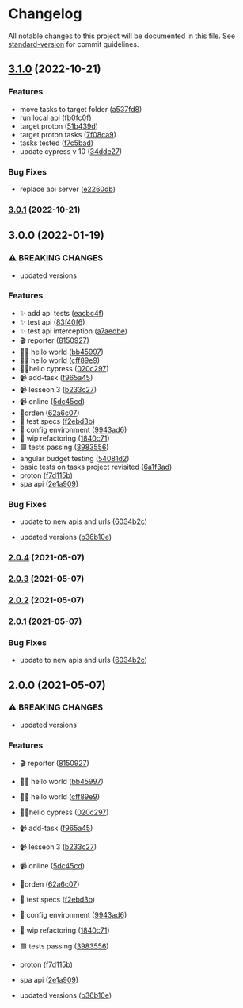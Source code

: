 # Changelog

All notable changes to this project will be documented in this file. See [standard-version](https://github.com/conventional-changelog/standard-version) for commit guidelines.

## [3.1.0](https://github.com/WebTestingTrit/WebTesting_e2e-functional_cypress_Labs/compare/v3.0.1...v3.1.0) (2022-10-21)


### Features

* move tasks to target folder ([a537fd8](https://github.com/WebTestingTrit/WebTesting_e2e-functional_cypress_Labs/commit/a537fd83839e09c4ee87cc010ebdef26816330ff))
* run local api ([fb0fc0f](https://github.com/WebTestingTrit/WebTesting_e2e-functional_cypress_Labs/commit/fb0fc0f99049d98d05950d322da307c7ae7113b7))
* target proton ([51b439d](https://github.com/WebTestingTrit/WebTesting_e2e-functional_cypress_Labs/commit/51b439d8ab013e9669eae9e004abc0949fbc8574))
* target proton tasks ([7f08ca9](https://github.com/WebTestingTrit/WebTesting_e2e-functional_cypress_Labs/commit/7f08ca9fcce711ebe932379a76408ef075345126))
* tasks tested ([f7c5bad](https://github.com/WebTestingTrit/WebTesting_e2e-functional_cypress_Labs/commit/f7c5badcf97f3d9a642d0ee404b3a33860d755db))
* update cypress v 10 ([34dde27](https://github.com/WebTestingTrit/WebTesting_e2e-functional_cypress_Labs/commit/34dde27f0d14e03010916b1b842067aa32b31511))


### Bug Fixes

* replace api server ([e2260db](https://github.com/WebTestingTrit/WebTesting_e2e-functional_cypress_Labs/commit/e2260db155eb713536db8adcdee22082e2474f04))

### [3.0.1](https://github.com/WebTestingTrit/WebTesting_e2e-functional_cypress_Labs/compare/v3.0.0...v3.0.1) (2022-10-21)

## 3.0.0 (2022-01-19)


### ⚠ BREAKING CHANGES

* updated versions

### Features

* :sparkles: add api tests ([eacbc4f](https://github.com/WebTestingTrit/WebTesting_e2e-functional_cypress_Labs/commit/eacbc4fbb183f4d89c020466761ab4b36400869e))
* :sparkles: test api ([83f40f6](https://github.com/WebTestingTrit/WebTesting_e2e-functional_cypress_Labs/commit/83f40f66ad8cdc8714b67fce9e15e285e9d618cf))
* ✨ test api interception ([a7aedbe](https://github.com/WebTestingTrit/WebTesting_e2e-functional_cypress_Labs/commit/a7aedbeae978a462baa96ec3fbcb9399aa885b1f))
* 🎬 reporter ([8150927](https://github.com/WebTestingTrit/WebTesting_e2e-functional_cypress_Labs/commit/8150927b916b5cdc7dc0b9cc1f72be9859f341ee))
* 👶🏼 hello world ([bb45997](https://github.com/WebTestingTrit/WebTesting_e2e-functional_cypress_Labs/commit/bb45997bf95ea19582e4bd2873d2215f024ff4e4))
* 👶🏼 hello world ([cff89e9](https://github.com/WebTestingTrit/WebTesting_e2e-functional_cypress_Labs/commit/cff89e95f0d55bb95c009d3daf5f4fc751c919d9))
* 👶🏼hello cypress ([020c297](https://github.com/WebTestingTrit/WebTesting_e2e-functional_cypress_Labs/commit/020c2979b9c328a22d9ebfd55b47452859b27a57))
* 📹 add-task ([f965a45](https://github.com/WebTestingTrit/WebTesting_e2e-functional_cypress_Labs/commit/f965a45391ac734d42d4eb3256c695c0d66219fe))
* 📹 lesseon 3 ([b233c27](https://github.com/WebTestingTrit/WebTesting_e2e-functional_cypress_Labs/commit/b233c278a3d1dcf9adbc358e81a7fcb177486cc7))
* 📹 online ([5dc45cd](https://github.com/WebTestingTrit/WebTesting_e2e-functional_cypress_Labs/commit/5dc45cdac9a38c3bf608ba56acecdde6d098b5c6))
* 🔢orden ([62a6c07](https://github.com/WebTestingTrit/WebTesting_e2e-functional_cypress_Labs/commit/62a6c07715ae399d27fdc92066d5d6508bad5ca4))
* 🔬 test specs ([f2ebd3b](https://github.com/WebTestingTrit/WebTesting_e2e-functional_cypress_Labs/commit/f2ebd3be5ccd915f7738decfb9ed3a6c775e4b84))
* 🚧 config environment ([9943ad6](https://github.com/WebTestingTrit/WebTesting_e2e-functional_cypress_Labs/commit/9943ad642952ba26a7578c596de3f292903b6678))
* 🚧 wip refactoring ([1840c71](https://github.com/WebTestingTrit/WebTesting_e2e-functional_cypress_Labs/commit/1840c71ab2e2f7c9b60f5ae216425a9462d591d9))
* 🟩 tests passing ([3983556](https://github.com/WebTestingTrit/WebTesting_e2e-functional_cypress_Labs/commit/3983556ba2593422a94bb0bde72a6034a5ac6b53))
* angular budget testing ([54081d2](https://github.com/WebTestingTrit/WebTesting_e2e-functional_cypress_Labs/commit/54081d2d9524c9d1292796fdb99f2cf351fd099e))
* basic tests on tasks project revisited ([6a1f3ad](https://github.com/WebTestingTrit/WebTesting_e2e-functional_cypress_Labs/commit/6a1f3ad17c53600336d54433d8a3c6785a927bc3))
* proton ([f7d115b](https://github.com/WebTestingTrit/WebTesting_e2e-functional_cypress_Labs/commit/f7d115b376d6f18dd5d31ce3c242a531d666f7d1))
* spa api ([2e1a909](https://github.com/WebTestingTrit/WebTesting_e2e-functional_cypress_Labs/commit/2e1a909f650b97161ae57883c082c27fc7199319))


### Bug Fixes

* update to new apis and urls ([6034b2c](https://github.com/WebTestingTrit/WebTesting_e2e-functional_cypress_Labs/commit/6034b2c335235aaad2ac9bf4e3477a07e7264471))


* updated versions ([b36b10e](https://github.com/WebTestingTrit/WebTesting_e2e-functional_cypress_Labs/commit/b36b10e1af22edfda232d1d204ff69af188fac05))

### [2.0.4](https://github.com/LabsAdemy/WebTesting_e2e-functional_cypress_Labs/compare/v2.0.3...v2.0.4) (2021-05-07)

### [2.0.3](https://github.com/LabsAdemy/WebTesting_e2e-functional_cypress_Labs/compare/v2.0.2...v2.0.3) (2021-05-07)

### [2.0.2](https://github.com/LabsAdemy/WebTesting_e2e-functional_cypress_Labs/compare/v2.0.1...v2.0.2) (2021-05-07)

### [2.0.1](https://github.com/LabsAdemy/WebTesting_e2e-functional_cypress_Labs/compare/v2.0.0...v2.0.1) (2021-05-07)


### Bug Fixes

* update to new apis and urls ([6034b2c](https://github.com/LabsAdemy/WebTesting_e2e-functional_cypress_Labs/commit/6034b2c335235aaad2ac9bf4e3477a07e7264471))

## 2.0.0 (2021-05-07)


### ⚠ BREAKING CHANGES

* updated versions

### Features

* 🎬 reporter ([8150927](https://github.com/LabsAdemy/WebTesting_e2e-functional_cypress_Labs/commit/8150927b916b5cdc7dc0b9cc1f72be9859f341ee))
* 👶🏼 hello world ([bb45997](https://github.com/LabsAdemy/WebTesting_e2e-functional_cypress_Labs/commit/bb45997bf95ea19582e4bd2873d2215f024ff4e4))
* 👶🏼 hello world ([cff89e9](https://github.com/LabsAdemy/WebTesting_e2e-functional_cypress_Labs/commit/cff89e95f0d55bb95c009d3daf5f4fc751c919d9))
* 👶🏼hello cypress ([020c297](https://github.com/LabsAdemy/WebTesting_e2e-functional_cypress_Labs/commit/020c2979b9c328a22d9ebfd55b47452859b27a57))
* 📹 add-task ([f965a45](https://github.com/LabsAdemy/WebTesting_e2e-functional_cypress_Labs/commit/f965a45391ac734d42d4eb3256c695c0d66219fe))
* 📹 lesseon 3 ([b233c27](https://github.com/LabsAdemy/WebTesting_e2e-functional_cypress_Labs/commit/b233c278a3d1dcf9adbc358e81a7fcb177486cc7))
* 📹 online ([5dc45cd](https://github.com/LabsAdemy/WebTesting_e2e-functional_cypress_Labs/commit/5dc45cdac9a38c3bf608ba56acecdde6d098b5c6))
* 🔢orden ([62a6c07](https://github.com/LabsAdemy/WebTesting_e2e-functional_cypress_Labs/commit/62a6c07715ae399d27fdc92066d5d6508bad5ca4))
* 🔬 test specs ([f2ebd3b](https://github.com/LabsAdemy/WebTesting_e2e-functional_cypress_Labs/commit/f2ebd3be5ccd915f7738decfb9ed3a6c775e4b84))
* 🚧 config environment ([9943ad6](https://github.com/LabsAdemy/WebTesting_e2e-functional_cypress_Labs/commit/9943ad642952ba26a7578c596de3f292903b6678))
* 🚧 wip refactoring ([1840c71](https://github.com/LabsAdemy/WebTesting_e2e-functional_cypress_Labs/commit/1840c71ab2e2f7c9b60f5ae216425a9462d591d9))
* 🟩 tests passing ([3983556](https://github.com/LabsAdemy/WebTesting_e2e-functional_cypress_Labs/commit/3983556ba2593422a94bb0bde72a6034a5ac6b53))
* proton ([f7d115b](https://github.com/LabsAdemy/WebTesting_e2e-functional_cypress_Labs/commit/f7d115b376d6f18dd5d31ce3c242a531d666f7d1))
* spa api ([2e1a909](https://github.com/LabsAdemy/WebTesting_e2e-functional_cypress_Labs/commit/2e1a909f650b97161ae57883c082c27fc7199319))


* updated versions ([b36b10e](https://github.com/LabsAdemy/WebTesting_e2e-functional_cypress_Labs/commit/b36b10e1af22edfda232d1d204ff69af188fac05))
